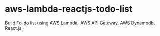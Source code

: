 # aws-lambda-reactjs-todo-list
Build To-do list using AWS Lambda, AWS API Gateway, AWS Dynamodb, React.js.
